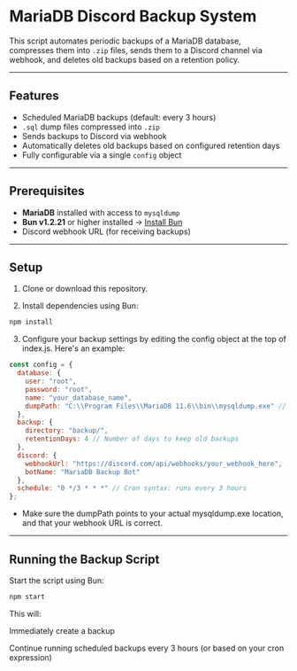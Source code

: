 # MariaDB Discord Backup System

This script automates periodic backups of a MariaDB database, compresses them into `.zip` files, sends them to a Discord channel via webhook, and deletes old backups based on a retention policy.

---

## Features

- Scheduled MariaDB backups (default: every 3 hours)
- `.sql` dump files compressed into `.zip`
- Sends backups to Discord via webhook
- Automatically deletes old backups based on configured retention days
- Fully configurable via a single `config` object

---

## Prerequisites

- **MariaDB** installed with access to `mysqldump`
- **Bun v1.2.21** or higher installed → [Install Bun](https://bun.sh/docs/installation)
- Discord webhook URL (for receiving backups)

---

## Setup

1. Clone or download this repository.

2. Install dependencies using Bun:

```bash
npm install
```

3. Configure your backup settings by editing the config object at the top of index.js. Here's an example:
```js
const config = {
  database: {
    user: "root",
    password: "root",
    name: "your_database_name",
    dumpPath: "C:\\Program Files\\MariaDB 11.6\\bin\\mysqldump.exe" // Adjust this path
  },
  backup: {
    directory: "backup/",
    retentionDays: 4 // Number of days to keep old backups
  },
  discord: {
    webhookUrl: "https://discord.com/api/webhooks/your_webhook_here",
    botName: "MariaDB Backup Bot"
  },
  schedule: "0 */3 * * *" // Cron syntax: runs every 3 hours
};
```

- Make sure the dumpPath points to your actual mysqldump.exe location, and that your webhook URL is correct.

---
## Running the Backup Script

Start the script using Bun:

```bash
npm start
```

This will:

Immediately create a backup

Continue running scheduled backups every 3 hours (or based on your cron expression)